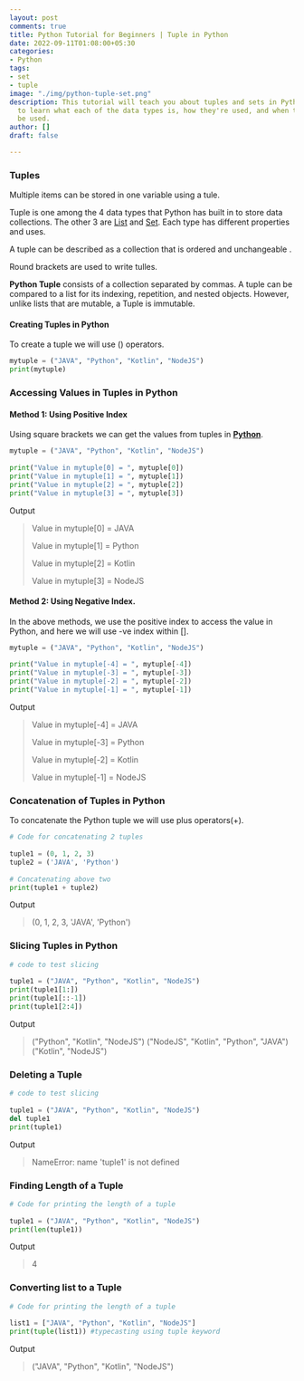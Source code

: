 ```yaml
---
layout: post
comments: true
title: Python Tutorial for Beginners | Tuple in Python
date: 2022-09-11T01:08:00+05:30
categories:
- Python
tags:
- set
- tuple
image: "./img/python-tuple-set.png"
description: This tutorial will teach you about tuples and sets in Python. Read on
  to learn what each of the data types is, how they're used, and when they should
  be used.
author: []
draft: false

---
```

### Tuples

Multiple items can be stored in one variable using a tule.

Tuple is one among the 4 data types that Python has built in to store data collections. The other 3 are [List](https://www.w3schools.com/python/python_lists.asp) and [Set](https://www.w3schools.com/python/python_sets.asp). Each type has different properties and uses.

A tuple can be described as a collection that is ordered and unchangeable .

Round brackets are used to write tulles.

**Python Tuple** consists of a collection separated by commas. A tuple can be compared to a list for its indexing, repetition, and nested objects. However, unlike lists that are mutable, a Tuple is immutable.

#### Creating Tuples in Python

To create a tuple we will use () operators.

```python
mytuple = ("JAVA", "Python", "Kotlin", "NodeJS")
print(mytuple)
```

### Accessing Values in Tuples in Python

#### Method 1: Using Positive Index

Using square brackets we can get the values from tuples in [**Python**](https://learnpainless.com/categories/python/ "Python Programming Language").

```python
mytuple = ("JAVA", "Python", "Kotlin", "NodeJS")
  
print("Value in mytuple[0] = ", mytuple[0])
print("Value in mytuple[1] = ", mytuple[1])
print("Value in mytuple[2] = ", mytuple[2])
print("Value in mytuple[3] = ", mytuple[3])
```

Output

> Value in mytuple\[0\] =  JAVA
>
> Value in mytuple\[1\] =  Python
>
> Value in mytuple\[2\] =  Kotlin
>
> Value in mytuple\[3\] =  NodeJS

#### Method 2: Using Negative Index.

In the above methods, we use the positive index to access the value in Python, and here we will use -ve index within \[\].

```python
mytuple = ("JAVA", "Python", "Kotlin", "NodeJS")
  
print("Value in mytuple[-4] = ", mytuple[-4])
print("Value in mytuple[-3] = ", mytuple[-3])
print("Value in mytuple[-2] = ", mytuple[-2])
print("Value in mytuple[-1] = ", mytuple[-1])
```

Output

> Value in mytuple\[-4\] =  JAVA
>
> Value in mytuple\[-3\] =  Python
>
> Value in mytuple\[-2\] =  Kotlin
>
> Value in mytuple\[-1\] =  NodeJS

### Concatenation of Tuples in Python

To concatenate the Python tuple we will use plus operators(+).

```python
# Code for concatenating 2 tuples
  
tuple1 = (0, 1, 2, 3)
tuple2 = ('JAVA', 'Python')
  
# Concatenating above two
print(tuple1 + tuple2)
```

Output

> (0, 1, 2, 3, 'JAVA', 'Python')

### Slicing Tuples in Python

```python
# code to test slicing
  
tuple1 = ("JAVA", "Python", "Kotlin", "NodeJS")
print(tuple1[1:])
print(tuple1[::-1])
print(tuple1[2:4])
```

Output
> ("Python", "Kotlin", "NodeJS")
> ("NodeJS", "Kotlin", "Python", "JAVA")
> ("Kotlin", "NodeJS")

### Deleting a Tuple

```python
# code to test slicing
  
tuple1 = ("JAVA", "Python", "Kotlin", "NodeJS")
del tuple1
print(tuple1)
```

Output

> NameError: name 'tuple1' is not defined

### Finding Length of a Tuple

```python
# Code for printing the length of a tuple
  
tuple1 = ("JAVA", "Python", "Kotlin", "NodeJS")
print(len(tuple1))
```

Output

> 4

### Converting list to a Tuple

```python
# Code for printing the length of a tuple
  
list1 = ["JAVA", "Python", "Kotlin", "NodeJS"]
print(tuple(list1)) #typecasting using tuple keyword
```

Output

> ("JAVA", "Python", "Kotlin", "NodeJS")